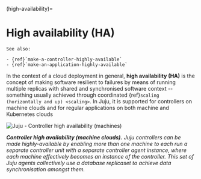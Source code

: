 (high-availability)=
# High availability (HA)

```{ibnote}
See also:

- {ref}`make-a-controller-highly-available`
- {ref}`make-an-application-highly-available`
```

In the context of a cloud deployment in general, **high availability (HA)** is the concept of making software resilient to failures by means of running multiple replicas with shared and synchronised software context -- something usually achieved through coordinated {ref}`scaling (horizontally and up) <scaling>`. In Juju, it is supported for controllers on machine clouds and for regular applications on both machine and Kubernetes clouds


![Juju - Controller high availability (machines)](high-availability.png)

***Controller high availability (machine clouds).** Juju controllers can be made highly-available by enabling more than one machine to each run a separate controller unit with a separate controller agent instance, where each machine effectively becomes an instance of the controller. This set of Juju agents collectively use a database replicaset to achieve data synchronisation amongst them.*
